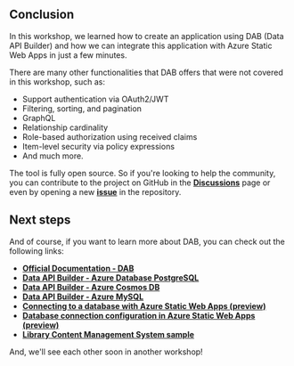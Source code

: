 ## Conclusion

In this workshop, we learned how to create an application using DAB (Data API Builder) and how we can integrate this application with Azure Static Web Apps in just a few minutes.

There are many other functionalities that DAB offers that were not covered in this workshop, such as:

- Support authentication via OAuth2/JWT
- Filtering, sorting, and pagination
- GraphQL
- Relationship cardinality
- Role-based authorization using received claims
- Item-level security via policy expressions
- And much more.

The tool is fully open source. So if you're looking to help the community, you can contribute to the project on GitHub in the **[Discussions](https://github.com/Azure/data-api-builder/discussions)** page or even by opening a new **[issue](https://github.com/Azure/data-api-builder/issues)** in the repository.

## Next steps

And of course, if you want to learn more about DAB, you can check out the following links:

- **[Official Documentation - DAB](https://learn.microsoft.com/azure/data-api-builder/)**
- **[Data API Builder - Azure Database PostgreSQL](https://learn.microsoft.com/azure/data-api-builder/get-started/get-started-azure-postgresql)**
- **[Data API Builder - Azure Cosmos DB](https://learn.microsoft.com/azure/data-api-builder/get-started/get-started-azure-cosmos-db)**
- **[Data API Builder - Azure MySQL](https://learn.microsoft.com/azure/data-api-builder/get-started/get-started-azure-mysql)**
- **[Connecting to a database with Azure Static Web Apps (preview)](https://learn.microsoft.com/en-us/azure/static-web-apps/database-overview)**
- **[Database connection configuration in Azure Static Web Apps (preview)](https://learn.microsoft.com/en-us/azure/static-web-apps/database-configuration)**
- **[Library Content Management System sample](https://github.com/Azure-Samples/dab-swa-library-demo)**

And, we'll see each other soon in another workshop!